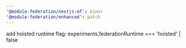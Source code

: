 ```yaml
---
'@module-federation/nextjs-mf': minor
'@module-federation/enhanced': patch
---
```


add hoisted runtime flag: experiments.federationRuntime === 'hoisted' | false

